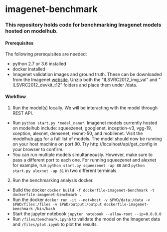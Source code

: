 # imagenet-benchmark

### This repository holds code for benchmarking Imagenet models hosted on modelhub.

#### Prerequisites

The following prerequisites are needed:

- python 2.7 or 3.6 installed
- docker installed
- Imagenet validation images and ground truth. These can be downloaded from the Imagenet [website](http://image-net.org/download). Unzip both the "ILSVRC2012_img_val" and " ILSVRC2012_devkit_t12" folders and place them under /data.

#### Workflow

1. Run the model(s) locally. We will be interacting with the model through REST API.

- Run `python start.py *model_name*`. Imagenet models currently hosted on modelhub include: squeezenet, googlenet, inception-v3, vgg-19, xception, alexnet, densenet, resnet-50, and mobilenet. Visit the modelhub [app](http://app.modelhub.ai/) for a full list of models. The model should now be running on your host machine on port 80. Try http://localhost/api/get_config in your browser to confirm.
- You can run multiple models simultaneously. However, make sure to pass a different port to each one. For running squeezenet and alexnet for example, run `python start.py squeezenet -ap 80` and `python start.py alexnet -ap 81` in two different terminals.

2. Run the benchmarking analysis docker.

- Build the docker
  `docker build -f dockerfile-imagenet-benchmark -t dockerfile-imagenet-benchmark .`
- Run the docker
  `docker run -it --net=host -v $PWD/data:/data -v $PWD/files:/files -v $PWD/output:/output dockerfile-imagenet-benchmark /bin/bash`
- Start the jupyter notebook
  `jupyter notebook --allow-root --ip=0.0.0.0`
- Run `/files/benchmark.ipynb` to validate the model on the Imagenet data and `/files/plot.ipynb` to plot the results.
